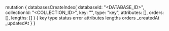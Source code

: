 mutation {
    databasesCreateIndex(
        databaseId: "<DATABASE_ID>",
        collectionId: "<COLLECTION_ID>",
        key: "",
        type: "key",
        attributes: [],
        orders: [],
        lengths: []
    ) {
        key
        type
        status
        error
        attributes
        lengths
        orders
        _createdAt
        _updatedAt
    }
}
